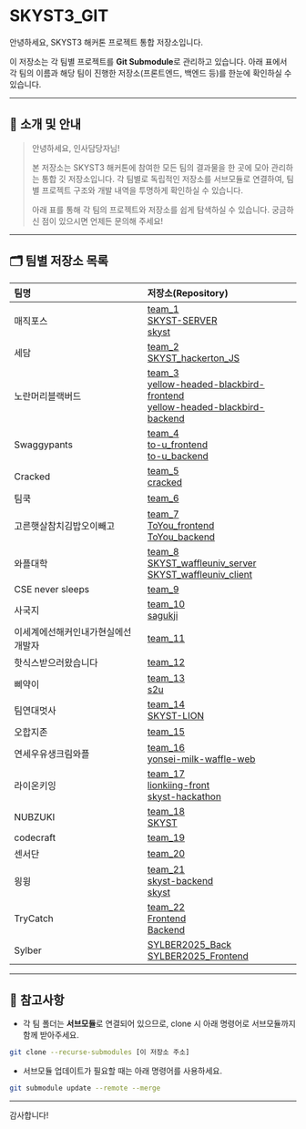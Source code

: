 # SKYST3_GIT

안녕하세요, SKYST3 해커톤 프로젝트 통합 저장소입니다.

이 저장소는 각 팀별 프로젝트를 **Git Submodule**로 관리하고 있습니다. 아래 표에서 각 팀의 이름과 해당 팀이 진행한 저장소(프론트엔드, 백엔드 등)를 한눈에 확인하실 수 있습니다.

---

## 👋 소개 및 안내

> 안녕하세요, 인사담당자님!
>
> 본 저장소는 SKYST3 해커톤에 참여한 모든 팀의 결과물을 한 곳에 모아 관리하는 통합 깃 저장소입니다. 각 팀별로 독립적인 저장소를 서브모듈로 연결하여, 팀별 프로젝트 구조와 개발 내역을 투명하게 확인하실 수 있습니다.
>
> 아래 표를 통해 각 팀의 프로젝트와 저장소를 쉽게 탐색하실 수 있습니다. 궁금하신 점이 있으시면 언제든 문의해 주세요!

---

## 🗂️ 팀별 저장소 목록

| 팀명 | 저장소(Repository) |
|:-----|:-------------------|
| 매직포스 | [team_1](./매직포스/team_1) <br> [SKYST-SERVER](./매직포스/SKYST-SERVER) <br> [skyst](./매직포스/skyst) |
| 세담 | [team_2](./세담/team_2) <br> [SKYST_hackerton_JS](./세담/SKYST_hackerton_JS) |
| 노란머리블랙버드 | [team_3](./노란머리블랙버드/team_3) <br> [yellow-headed-blackbird-frontend](./노란머리블랙버드/yellow-headed-blackbird-frontend) <br> [yellow-headed-blackbird-backend](./노란머리블랙버드/yellow-headed-blackbird-backend) |
| Swaggypants | [team_4](./Swaggypants/team_4) <br> [to-u_frontend](./Swaggypants/to-u_frontend) <br> [to-u_backend](./Swaggypants/to-u_backend) |
| Cracked | [team_5](./Cracked/team_5) <br> [cracked](./Cracked/cracked) |
| 팀쿡 | [team_6](./팀쿡/team_6) |
| 고른햇살참치김밥오이빼고 | [team_7](./고른햇살참치김밥오이빼고/team_7) <br> [ToYou_frontend](./고른햇살참치김밥오이빼고/ToYou_frontend) <br> [ToYou_backend](./고른햇살참치김밥오이빼고/ToYou_backend) |
| 와플대학 | [team_8](./와플대학/team_8) <br> [SKYST_waffleuniv_server](./와플대학/SKYST_waffleuniv_server) <br> [SKYST_waffleuniv_client](./와플대학/SKYST_waffleuniv_client) |
| CSE never sleeps | [team_9](./CSE%20never%20sleeps/team_9) |
| 사국지 | [team_10](./사국지/team_10) <br> [sagukji](./사국지/sagukji) |
| 이세계에선해커인내가현실에선개발자 | [team_11](./이세계에선해커인내가현실에선개발자/team_11) |
| 핫식스받으러왔습니다 | [team_12](./핫식스받으러왔습니다/team_12) |
| 삐약이 | [team_13](./삐약이/team_13) <br> [s2u](./삐약이/s2u) |
| 팀연대멋사 | [team_14](./팀연대멋사/team_14) <br> [SKYST-LION](./팀연대멋사/SKYST-LION) |
| 오합지존 | [team_15](./오합지존/team_15) |
| 연세우유생크림와플 | [team_16](./연세우유생크림와플/team_16) <br> [yonsei-milk-waffle-web](./연세우유생크림와플/yonsei-milk-waffle-web) |
| 라이온키잉 | [team_17](./라이온키잉/team_17) <br> [lionkiing-front](./라이온키잉/lionkiing-front) <br> [skyst-hackathon](./라이온키잉/skyst-hackathon) |
| NUBZUKI | [team_18](./NUBZUKI/team_18) <br> [SKYST](./NUBZUKI/SKYST) |
| codecraft | [team_19](./codecraft/team_19) |
| 센서단 | [team_20](./센서단/team_20) |
| 읭윙 | [team_21](./읭윙/team_21) <br> [skyst-backend](./읭윙/skyst-backend) <br> [skyst](./읭윙/skyst) |
| TryCatch | [team_22](./TryCatch/team_22) <br> [Frontend](./TryCatch/Frontend) <br> [Backend](./TryCatch/Backend) |
| Sylber | [SYLBER2025_Back](./Sylber/SYLBER2025_Back) <br> [SYLBER2025_Frontend](./Sylber/SYLBER2025_Frontend) |

---

## 📌 참고사항
- 각 팀 폴더는 **서브모듈**로 연결되어 있으므로, clone 시 아래 명령어로 서브모듈까지 함께 받아주세요.

```bash
git clone --recurse-submodules [이 저장소 주소]
```

- 서브모듈 업데이트가 필요할 때는 아래 명령어를 사용하세요.

```bash
git submodule update --remote --merge
```

---

감사합니다!
